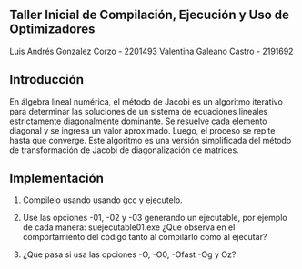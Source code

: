 ## Taller Inicial de Compilación, Ejecución y Uso de Optimizadores

Luis Andrés Gonzalez Corzo - 2201493
Valentina Galeano Castro - 2191692

## Introducción

En álgebra lineal numérica, el método de Jacobi es un algoritmo iterativo para determinar las soluciones de un sistema de ecuaciones lineales estrictamente diagonalmente dominante. Se resuelve cada elemento diagonal y se ingresa un valor aproximado. Luego, el proceso se repite hasta que converge. Este algoritmo es una versión simplificada del método de transformación de Jacobi de diagonalización de matrices.

## Implementación

1. Compilelo usando usando gcc y ejecutelo.

2. Use las opciones -01, -02 y -03 generando un ejecutable, por ejemplo de cada manera: suejecutable01.exe ¿Que observa en el comportamiento del código tanto al compilarlo como al ejecutar?

3. ¿Que pasa si usa las opciones -O, -O0, -Ofast -Og y Oz?